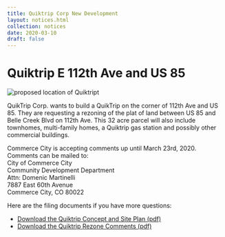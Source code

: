 ```yaml
---
title: Quiktrip Corp New Development
layout: notices.html
collection: notices
date: 2020-03-10
draft: false
---
```

# Quiktrip E 112th Ave and US 85

![proposed location of Quiktript](/assets/2020/quiktrip/2020_QuikTrip_Plat.png)

QuikTrip Corp. wants to build a QuikTrip on the corner of 112th Ave and US 85. They are requesting a rezoning of the plat of land between US 85 and Belle Creek Blvd on 112th Ave. This 32 acre parcel will also include townhomes, multi-family homes, a Quiktrip gas station and possibly other commercial buildings.

Commerce City is accepting comments up until March 23rd, 2020. Comments can be mailed to:<br/>
City of Commerce City<br/>
Community Development Department<br/>
Attn: Domenic Martinelli<br/>
7887 East 60th Avenue<br/>
Commerce City, CO 80022<br/>

Here are the filing documents if you have more questions:
 * [Download the Quiktrip Concept and Site Plan (pdf)](/assets/2020/quiktrip/ConceptAndSiteDemoPlan.pdf)
 * [Download the Quiktrip Rezone Comments (pdf)](/assets/2020/quiktrip/RequestForCommentReview.pdf)
